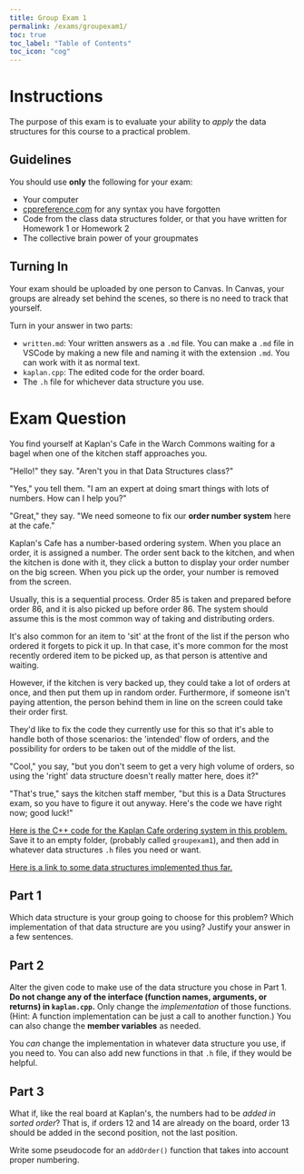 ```yaml
---
title: Group Exam 1
permalink: /exams/groupexam1/
toc: true
toc_label: "Table of Contents"
toc_icon: "cog"
---
```


# Instructions 

The purpose of this exam is to evaluate your ability to _apply_ the data structures for this course to a practical problem.

## Guidelines

You should use **only** the following for your exam: 

- Your computer
- [cppreference.com](https://en.cppreference.com/w/) for any syntax you have forgotten
- Code from the class data structures folder, or that you have written for Homework 1 or Homework 2
- The collective brain power of your groupmates 

## Turning In 

Your exam should be uploaded by one person to Canvas. In Canvas, your groups are already set behind the scenes, so there is no need to track that yourself. 

Turn in your answer in two parts:

- `written.md`: Your written answers as a `.md` file. You can make a `.md` file in VSCode by making a new file and naming it with the extension `.md`. You can work with it as normal text. 
- `kaplan.cpp`: The edited code for the order board.
- The `.h` file for whichever data structure you use.

# Exam Question

You find yourself at Kaplan's Cafe in the Warch Commons waiting for a bagel when one of the kitchen staff approaches you. 

"Hello!" they say. "Aren't you in that Data Structures class?"

"Yes," you tell them. "I am an expert at doing smart things with lots of numbers. How can I help you?"

"Great," they say. "We need someone to fix our **order number system** here at the cafe."

Kaplan's Cafe has a number-based ordering system. When you place an order, it is assigned a number. The order sent back to the kitchen, and when the kitchen is done with it, they click a button to display your order number on the big screen. When you pick up the order, your number is removed from the screen. 

Usually, this is a sequential process. Order 85 is taken and prepared before order 86, and it is also picked up before order 86. The system should assume this is the most common way of taking and distributing orders.

It's also common for an item to 'sit' at the front of the list if the person who ordered it forgets to pick it up. In that case, it's more common for the most recently ordered item to be picked up, as that person is attentive and waiting.

However, if the kitchen is very backed up, they could take a lot of orders at once, and then put them up in random order. Furthermore, if someone isn't paying attention, the person behind them in line on the screen could take their order first.

They'd like to fix the code they currently use for this so that it's able to handle both of those scenarios: the 'intended' flow of orders, and the possibility for orders to be taken out of the middle of the list. 

"Cool," you say, "but you don't seem to get a very high volume of orders, so using the 'right' data structure doesn't really matter here, does it?"

"That's true," says the kitchen staff member, "but this is a Data Structures exam, so you have to figure it out anyway. Here's the code we have right now; good luck!"

[Here is the C++ code for the Kaplan Cafe ordering system in this problem.](https://github.com/alackles/CMSC-270-ST-23/blob/main/_pages/exams/kaplan.cpp) Save it to an empty folder, (probably called `groupexam1`), and then add in whatever data structures `.h` files you need or want.

[Here is a link to some data structures implemented thus far.](https://github.com/alackles/CMSC-270-ST-23/tree/main/datastructs)

## Part 1

Which data structure is your group going to choose for this problem? Which implementation of that data structure are you using? Justify your answer in a few sentences.

## Part 2

Alter the given code to make use of the data structure you chose in Part 1. **Do not change any of the interface (function names, arguments, or returns) in `kaplan.cpp`.** Only change the _implementation_ of those functions. (Hint: A function implementation can be just a call to another function.) You can also change the **member variables** as needed.

You _can_ change the implementation in whatever data structure you use, if you need to. You can also add new functions in that `.h` file, if they would be helpful.  

## Part 3

What if, like the real board at Kaplan's, the numbers had to be _added in sorted order_? That is, if orders 12 and 14 are already on the board, order 13 should be added in the second position, not the last position. 

Write some pseudocode for an `addOrder()` function that takes into account proper numbering.
